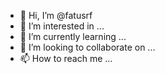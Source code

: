 - 👋 Hi, I’m @fatusrf
- 👀 I’m interested in ...
- 🌱 I’m currently learning ...
- 💞️ I’m looking to collaborate on ...
- 📫 How to reach me ...

<!---
fatusrf/fatusrf is a ✨ special ✨ repository because its `README.md` (this file) appears on your GitHub profile.
You can click the Preview link to take a look at your changes.
--->
